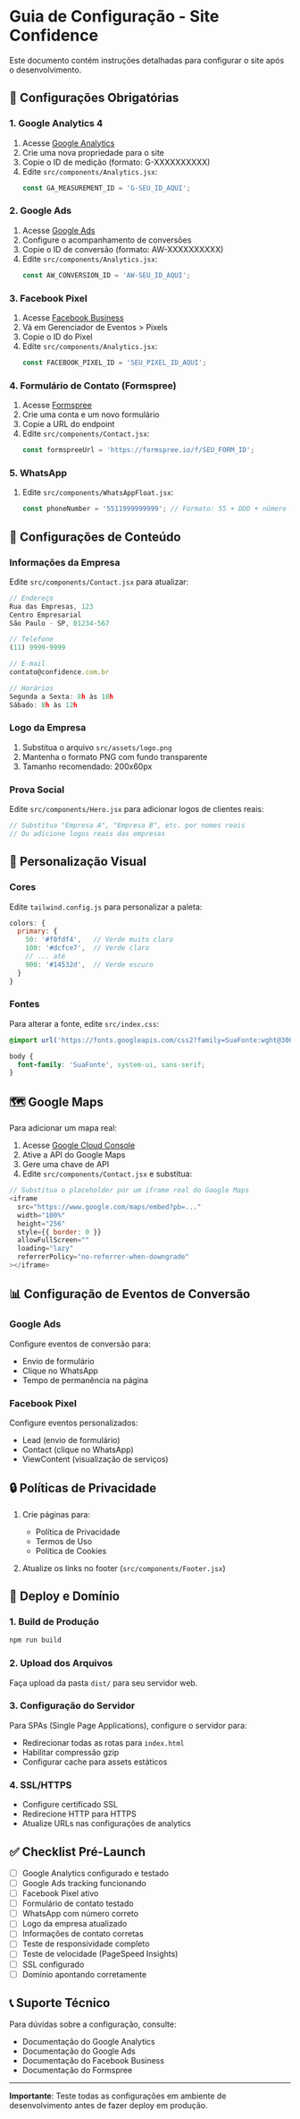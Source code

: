 # Guia de Configuração - Site Confidence

Este documento contém instruções detalhadas para configurar o site após o desenvolvimento.

## 🔧 Configurações Obrigatórias

### 1. Google Analytics 4

1. Acesse [Google Analytics](https://analytics.google.com/)
2. Crie uma nova propriedade para o site
3. Copie o ID de medição (formato: G-XXXXXXXXXX)
4. Edite `src/components/Analytics.jsx`:
   ```javascript
   const GA_MEASUREMENT_ID = 'G-SEU_ID_AQUI';
   ```

### 2. Google Ads

1. Acesse [Google Ads](https://ads.google.com/)
2. Configure o acompanhamento de conversões
3. Copie o ID de conversão (formato: AW-XXXXXXXXXX)
4. Edite `src/components/Analytics.jsx`:
   ```javascript
   const AW_CONVERSION_ID = 'AW-SEU_ID_AQUI';
   ```

### 3. Facebook Pixel

1. Acesse [Facebook Business](https://business.facebook.com/)
2. Vá em Gerenciador de Eventos > Pixels
3. Copie o ID do Pixel
4. Edite `src/components/Analytics.jsx`:
   ```javascript
   const FACEBOOK_PIXEL_ID = 'SEU_PIXEL_ID_AQUI';
   ```

### 4. Formulário de Contato (Formspree)

1. Acesse [Formspree](https://formspree.io/)
2. Crie uma conta e um novo formulário
3. Copie a URL do endpoint
4. Edite `src/components/Contact.jsx`:
   ```javascript
   const formspreeUrl = 'https://formspree.io/f/SEU_FORM_ID';
   ```

### 5. WhatsApp

1. Edite `src/components/WhatsAppFloat.jsx`:
   ```javascript
   const phoneNumber = '5511999999999'; // Formato: 55 + DDD + número
   ```

## 📝 Configurações de Conteúdo

### Informações da Empresa

Edite `src/components/Contact.jsx` para atualizar:

```javascript
// Endereço
Rua das Empresas, 123
Centro Empresarial
São Paulo - SP, 01234-567

// Telefone
(11) 9999-9999

// E-mail
contato@confidence.com.br

// Horários
Segunda a Sexta: 8h às 18h
Sábado: 8h às 12h
```

### Logo da Empresa

1. Substitua o arquivo `src/assets/logo.png`
2. Mantenha o formato PNG com fundo transparente
3. Tamanho recomendado: 200x60px

### Prova Social

Edite `src/components/Hero.jsx` para adicionar logos de clientes reais:

```javascript
// Substitua "Empresa A", "Empresa B", etc. por nomes reais
// Ou adicione logos reais das empresas
```

## 🎨 Personalização Visual

### Cores

Edite `tailwind.config.js` para personalizar a paleta:

```javascript
colors: {
  primary: {
    50: '#f0fdf4',   // Verde muito claro
    100: '#dcfce7',  // Verde claro
    // ... até
    900: '#14532d',  // Verde escuro
  }
}
```

### Fontes

Para alterar a fonte, edite `src/index.css`:

```css
@import url('https://fonts.googleapis.com/css2?family=SuaFonte:wght@300;400;500;600;700&display=swap');

body {
  font-family: 'SuaFonte', system-ui, sans-serif;
}
```

## 🗺️ Google Maps

Para adicionar um mapa real:

1. Acesse [Google Cloud Console](https://console.cloud.google.com/)
2. Ative a API do Google Maps
3. Gere uma chave de API
4. Edite `src/components/Contact.jsx` e substitua:

```javascript
// Substitua o placeholder por um iframe real do Google Maps
<iframe
  src="https://www.google.com/maps/embed?pb=..."
  width="100%"
  height="256"
  style={{ border: 0 }}
  allowFullScreen=""
  loading="lazy"
  referrerPolicy="no-referrer-when-downgrade"
></iframe>
```

## 📊 Configuração de Eventos de Conversão

### Google Ads

Configure eventos de conversão para:
- Envio de formulário
- Clique no WhatsApp
- Tempo de permanência na página

### Facebook Pixel

Configure eventos personalizados:
- Lead (envio de formulário)
- Contact (clique no WhatsApp)
- ViewContent (visualização de serviços)

## 🔒 Políticas de Privacidade

1. Crie páginas para:
   - Política de Privacidade
   - Termos de Uso
   - Política de Cookies

2. Atualize os links no footer (`src/components/Footer.jsx`)

## 🚀 Deploy e Domínio

### 1. Build de Produção

```bash
npm run build
```

### 2. Upload dos Arquivos

Faça upload da pasta `dist/` para seu servidor web.

### 3. Configuração do Servidor

Para SPAs (Single Page Applications), configure o servidor para:
- Redirecionar todas as rotas para `index.html`
- Habilitar compressão gzip
- Configurar cache para assets estáticos

### 4. SSL/HTTPS

- Configure certificado SSL
- Redirecione HTTP para HTTPS
- Atualize URLs nas configurações de analytics

## ✅ Checklist Pré-Launch

- [ ] Google Analytics configurado e testado
- [ ] Google Ads tracking funcionando
- [ ] Facebook Pixel ativo
- [ ] Formulário de contato testado
- [ ] WhatsApp com número correto
- [ ] Logo da empresa atualizado
- [ ] Informações de contato corretas
- [ ] Teste de responsividade completo
- [ ] Teste de velocidade (PageSpeed Insights)
- [ ] SSL configurado
- [ ] Domínio apontando corretamente

## 📞 Suporte Técnico

Para dúvidas sobre a configuração, consulte:
- Documentação do Google Analytics
- Documentação do Google Ads
- Documentação do Facebook Business
- Documentação do Formspree

---

**Importante**: Teste todas as configurações em ambiente de desenvolvimento antes de fazer deploy em produção.

